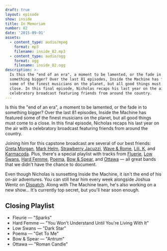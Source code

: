 ```yaml
---
draft: true
layout: episode
show: inside
title: In Memoriam
number: 82
date: '2015-09-01'
assets:
  - content_type: audio/mpeg
    format: mp3
    filename: inside_82.mp3
  - content_type: audio/ogg
    format: ogg
    filename: inside_82.ogg
description: >-
  Is this the "end of an era", a moment to be lamented, or the fade in to
  something bigger? Over the last 81 episodes, Inside the Machine has featured
  some of the finest musicians on the planet, but all good things must come to a
  close. In this final episode, Nicholas recaps his last year on the air with a
  celebratory broadcast featuring friends from around the country.
---
```

Is this the "end of an era", a moment to be lamented, or the fade in to something bigger? Over the last 81 episodes, Inside the Machine has featured some of the finest musicians on the planet, but all good things must come to a close. In this final episode, Nicholas recaps his last year on the air with a celebratory broadcast featuring friends from around the country.

Joining him for this capstone broadcast are several of our best friends: [Greta Morgan](http://nicholaswyoung.com/programs/inside/75), [Mark Helm](http://nicholaswyoung.com/programs/inside/80), [Strawberry Jacuzzi](http://nicholaswyoung.com/programs/inside/78), [Wave & Rome](http://nicholaswyoung.com/programs/inside/77), [Lili. K](http://nicholaswyoung.com/programs/inside/63), and [Karmacoda](http://nicholaswyoung.com/programs/inside/68). Plus, there's a special playlist with tracks from [Fluerie](http://www.fleuriemusic.com), [Low Swans](http://www.lowswans.com), [Hard Femme](https://hardfemme.bandcamp.com), [Poema](http://www.poemamusic.com), [Bow & Spear](https://bowandspear.bandcamp.com), and [Ottawa](http://listentoottawa.com) &mdash; all great bands that we didn't have the chance to document.

Even though Nicholas is sunsetting Inside the Machine, it isn't the end of his on-air adventures. You can still hear him every week alongside Joshua Wentz on [Dispatch](http://nicholaswyoung.com/programs/dispatch). Along with The Machine team, he's also working on a new show... It's currently top secret, but you'll hear soon enough.

## Closing Playlist

* Fleurie &mdash; "Sparks"
* Hard Femme &mdash; "You Won't Understand Until You're Living With It"
* Low Swans &mdash; "Dark Star"
* Poema &mdash; "Get To Me"
* Bow & Spear &mdash; "Antrum"
* Ottawa &mdash; "Roman Candle"

